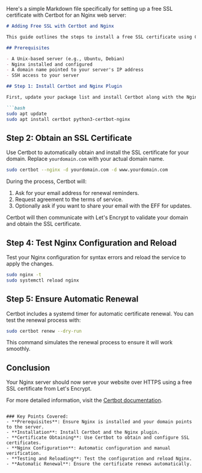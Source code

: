 
Here's a simple Markdown file specifically for setting up a free SSL certificate with Certbot for an Nginx web server:

```markdown
# Adding Free SSL with Certbot and Nginx

This guide outlines the steps to install a free SSL certificate using Certbot and Let's Encrypt on an Nginx server.

## Prerequisites

- A Unix-based server (e.g., Ubuntu, Debian)
- Nginx installed and configured
- A domain name pointed to your server's IP address
- SSH access to your server

## Step 1: Install Certbot and Nginx Plugin

First, update your package list and install Certbot along with the Nginx plugin.

```bash
sudo apt update
sudo apt install certbot python3-certbot-nginx
```

## Step 2: Obtain an SSL Certificate

Use Certbot to automatically obtain and install the SSL certificate for your domain. Replace `yourdomain.com` with your actual domain name.

```bash
sudo certbot --nginx -d yourdomain.com -d www.yourdomain.com
```

During the process, Certbot will:
1. Ask for your email address for renewal reminders.
2. Request agreement to the terms of service.
3. Optionally ask if you want to share your email with the EFF for updates.

Certbot will then communicate with Let's Encrypt to validate your domain and obtain the SSL certificate.

## Step 4: Test Nginx Configuration and Reload

Test your Nginx configuration for syntax errors and reload the service to apply the changes.

```bash
sudo nginx -t
sudo systemctl reload nginx
```

## Step 5: Ensure Automatic Renewal

Certbot includes a systemd timer for automatic certificate renewal. You can test the renewal process with:

```bash
sudo certbot renew --dry-run
```

This command simulates the renewal process to ensure it will work smoothly.

## Conclusion

Your Nginx server should now serve your website over HTTPS using a free SSL certificate from Let's Encrypt. 

For more detailed information, visit the [Certbot documentation](https://certbot.eff.org/).
```

### Key Points Covered:
- **Prerequisites**: Ensure Nginx is installed and your domain points to the server.
- **Installation**: Install Certbot and the Nginx plugin.
- **Certificate Obtaining**: Use Certbot to obtain and configure SSL certificates.
- **Nginx Configuration**: Automatic configuration and manual verification.
- **Testing and Reloading**: Test the configuration and reload Nginx.
- **Automatic Renewal**: Ensure the certificate renews automatically.